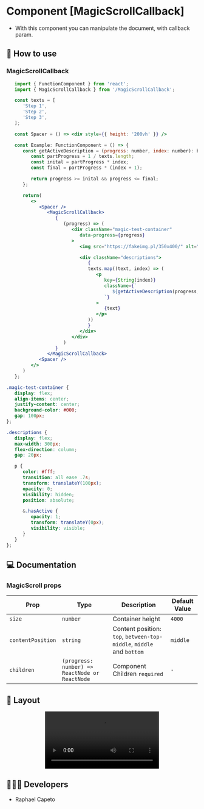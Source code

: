# Component [MagicScrollCallback]

- With this component you can manipulate the document, with callback param.

## 🚀 How to use

### MagicScrollCallback
```jsx
   import { FunctionComponent } from 'react';
   import { MagicScrollCallback } from '/MagicScrollCallback';

   const texts = [
      'Step 1',
      'Step 2',
      'Step 3',
   ];

   const Spacer = () => <div style={{ height: '200vh' }} />

   const Example: FunctionComponent = () => {
      const getActiveDescription = (progress: number, index: number): boolean => {
         const partProgress = 1 / texts.length;
         const inital = partProgress * index;
         const final = partProgress * (index + 1);

         return progress >= inital && progress <= final;
      };

      return(
         <>
            <Spacer />
               <MagicScrollCallback>
                  {
                     (progress) => (
                        <div className="magic-test-container" 
                           data-progress={progress}
                        >
                           <img src="https://fakeimg.pl/350x400/" alt="Fake" />

                           <div className="descriptions">
                              {
                              texts.map((text, index) => (
                                 <p 
                                    key={String(index)}
                                    className={`
                                       ${getActiveDescription(progress, index) ? 'hasActive' : ''}
                                    `}
                                 >
                                    {text}
                                 </p>
                              ))
                              }
                           </div>
                        </div>
                     )
                  }  
               </MagicScrollCallback>
            <Spacer />
         </>
      )
   };
```

```scss
.magic-test-container {
   display: flex;
   align-items: center;
   justify-content: center;
   background-color: #000;
   gap: 100px;
};

.descriptions {
   display: flex;
   max-width: 300px;
   flex-direction: column;
   gap: 20px;

   p {
      color: #fff;
      transition: all ease .7s;
      transform: translateY(100px);
      opacity: 0;
      visibility: hidden;
      position: absolute;

      &.hasActive {
         opacity: 1;
         transform: translateY(0px);
         visibility: visible;
      }
   }
};
```

## 💻 Documentation

### MagicScroll props

| Prop | Type | Description                                                                                                                                         | Default Value |
| --------- | -------- | ------------------------------------------------------------------------------------------------------------------------------------------------------- | ----------------- |
| `size`  | `number` | Container height  | `4000` |
| `contentPosition`  | `string` | Content position:  `top`, `between-top-middle`, `middle` and `bottom` | `middle` |
| `children`  | `(progress: number) => ReactNode or ReactNode` |  Component Children `required` | `-` |

## 🔖 Layout

<p align="center">
   <video src="https://user-images.githubusercontent.com/61842405/169635936-a0902174-a8db-4403-839d-5062fce422b9.mov" alt="Demo video"/>
</p>


## 👨🏻‍💻 Developers
- Raphael Capeto


